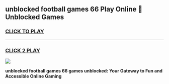 
## unblocked football games 66 Play Online 👋 Unblocked Games
<h3>
<a href="https://premium.freeplayer.one?title=unblocked_football_games_66&ref=19F">CLICK TO PLAY</a></h3>
<hr>

<h3>
<a href="https://premium.freeplayer.one?title=unblocked_football_games_66&ref=19F">CLICK 2 PLAY</a>
  
</h3>

<a href="https://premium.freeplayer.one?title=unblocked_football_games_66&ref=19F"><img src="https://clearcache.store/games.png"></a>


**unblocked football games 66 games unblocked: Your Gateway to Fun and Accessible Online Gaming**
